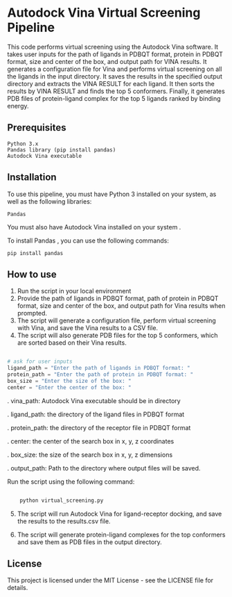 # Autodock Vina Virtual Screening Pipeline

This code performs virtual screening using the Autodock Vina software. It takes user inputs for the path of ligands in PDBQT format, protein in PDBQT format, size and center of the box, and output path for VINA results. It generates a configuration file for Vina and performs virtual screening on all the ligands in the input directory. It saves the results in the specified output directory and extracts the VINA RESULT for each ligand. It then sorts the results by VINA RESULT and finds the top 5 conformers. Finally, it generates PDB files of protein-ligand complex for the top 5 ligands ranked by binding energy.


## Prerequisites

    Python 3.x
    Pandas library (pip install pandas)
    Autodock Vina executable


## Installation

To use this pipeline, you must have Python 3 installed on your system, as well as the following libraries:

    Pandas

You must also have Autodock Vina installed on your system .

To install Pandas , you can use the following commands:

    pip install pandas


## How to use

1.   Run the script in your local environment
2.   Provide the path of ligands in PDBQT format, path of protein in PDBQT format, size and center of the box, and output path for Vina results when prompted.
3.   The script will generate a configuration file, perform virtual screening with Vina, and save the Vina results to a CSV file.
4.   The script will also generate PDB files for the top 5 conformers, which are sorted based on their Vina results.


```python

# ask for user inputs
ligand_path = "Enter the path of ligands in PDBQT format: "
protein_path = "Enter the path of protein in PDBQT format: "
box_size = "Enter the size of the box: "
center = "Enter the center of the box: "

```


.   vina_path: Autodock Vina executable should be in directory

.   ligand_path: the directory of the ligand files in PDBQT format

.   protein_path: the directory of the receptor file in PDBQT format

.   center: the center of the search box in x, y, z coordinates

.   box_size: the size of the search box in x, y, z dimensions

.   output_path: Path to the directory where output files will be saved.

Run the script using the following command:

```bash

    python virtual_screening.py

```
5.  The script will run Autodock Vina for ligand-receptor docking, and save the results to the results.csv file.

6.  The script will generate protein-ligand complexes for the top conformers and save them as PDB files in the output directory.


## License

This project is licensed under the MIT License - see the LICENSE file for details.
